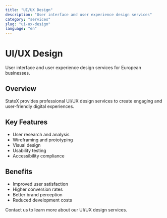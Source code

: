 ```yaml
---
title: "UI/UX Design"
description: "User interface and user experience design services"
category: "services"
slug: "ui-ux-design"
language: "en"
---
```


# UI/UX Design

User interface and user experience design services for European businesses.

## Overview

StateX provides professional UI/UX design services to create engaging and user-friendly digital experiences.

## Key Features

- User research and analysis
- Wireframing and prototyping
- Visual design
- Usability testing
- Accessibility compliance

## Benefits

- Improved user satisfaction
- Higher conversion rates
- Better brand perception
- Reduced development costs

Contact us to learn more about our UI/UX design services.